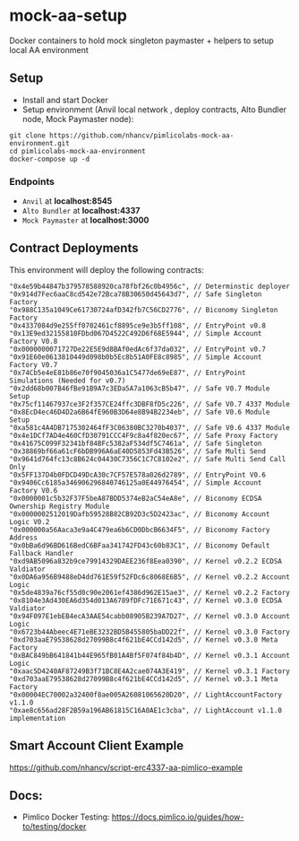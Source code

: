 # mock-aa-setup
Docker containers to hold mock singleton paymaster + helpers to setup local AA environment

## Setup

- Install and start Docker
- Setup environment (Anvil local network , deploy contracts, Alto Bundler node, Mock Paymaster node):

```
git clone https://github.com/nhancv/pimlicolabs-mock-aa-environment.git
cd pimlicolabs-mock-aa-environment
docker-compose up -d
```

### Endpoints
- `Anvil` at **localhost:8545**
- `Alto Bundler` at **localhost:4337**
- `Mock Paymaster` at **localhost:3000**

## Contract Deployments

This environment will deploy the following contracts:

```
"0x4e59b44847b379578588920ca78fbf26c0b4956c", // Determinstic deployer
"0x914d7Fec6aaC8cd542e72Bca78B30650d45643d7", // Safe Singleton Factory
"0x988C135a1049Ce61730724afD342fb7C56CD2776", // Biconomy Singleton Factory
"0x4337084d9e255ff0702461cf8895ce9e3b5ff108", // EntryPoint v0.8
"0x13E9ed32155810FDbd067D4522C492D6f68E5944", // Simple Account Factory V0.8
"0x0000000071727De22E5E9d8BAf0edAc6f37da032", // EntryPoint v0.7
"0x91E60e0613810449d098b0b5Ec8b51A0FE8c8985", // Simple Account Factory V0.7
"0x74Cb5e4eE81b86e70f9045036a1C5477de69eE87", // EntryPoint Simulations (Needed for v0.7)
"0x2dd68b007B46fBe91B9A7c3EDa5A7a1063cB5b47", // Safe V0.7 Module Setup
"0x75cf11467937ce3F2f357CE24ffc3DBF8fD5c226", // Safe V0.7 4337 Module
"0x8EcD4ec46D4D2a6B64fE960B3D64e8B94B2234eb", // Safe V0.6 Module Setup
"0xa581c4A4DB7175302464fF3C06380BC3270b4037", // Safe V0.6 4337 Module
"0x4e1DCf7AD4e460CfD30791CCC4F9c8a4f820ec67", // Safe Proxy Factory
"0x41675C099F32341bf84BFc5382aF534df5C7461a", // Safe Singleton
"0x38869bf66a61cF6bDB996A6aE40D5853Fd43B526", // Safe Multi Send
"0x9641d764fc13c8B624c04430C7356C1C7C8102e2", // Safe Multi Send Call Only
"0x5FF137D4b0FDCD49DcA30c7CF57E578a026d2789", // EntryPoint V0.6
"0x9406Cc6185a346906296840746125a0E44976454", // Simple Account Factory V0.6
"0x0000001c5b32F37F5beA87BDD5374eB2aC54eA8e", // Biconomy ECDSA Ownership Registry Module
"0x0000002512019Dafb59528B82CB92D3c5D2423ac", // Biconomy Account Logic V0.2
"0x000000a56Aaca3e9a4C479ea6b6CD0DbcB6634F5", // Biconomy Factory Address
"0x0bBa6d96BD616BedC6BFaa341742FD43c60b83C1", // Biconomy Default Fallback Handler
"0xd9AB5096a832b9ce79914329DAEE236f8Eea0390", // Kernel v0.2.2 ECDSA Valdiator
"0x0DA6a956B9488eD4dd761E59f52FDc6c8068E6B5", // Kernel v0.2.2 Account Logic
"0x5de4839a76cf55d0c90e2061ef4386d962E15ae3", // Kernel v0.2.2 Factory
"0x8104e3Ad430EA6d354d013A6789fDFc71E671c43", // Kernel v0.3.0 ECDSA Valdiator
"0x94F097E1ebEB4ecA3AAE54cabb08905B239A7D27", // Kernel v0.3.0 Account Logic
"0x6723b44Abeec4E71eBE3232BD5B455805baDD22f", // Kernel v0.3.0 Factory
"0xd703aaE79538628d27099B8c4f621bE4CCd142d5", // Kernel v0.3.0 Meta Factory
"0xBAC849bB641841b44E965fB01A4Bf5F074f84b4D", // Kernel v0.3.1 Account Logic
"0xaac5D4240AF87249B3f71BC8E4A2cae074A3E419", // Kernel v0.3.1 Factory
"0xd703aaE79538628d27099B8c4f621bE4CCd142d5", // Kernel v0.3.1 Meta Factory
"0x00004EC70002a32400f8ae005A26081065620D20", // LightAccountFactory v1.1.0
"0xae8c656ad28F2B59a196AB61815C16A0AE1c3cba", // LightAccount v1.1.0 implementation
```

## Smart Account Client Example
https://github.com/nhancv/script-erc4337-aa-pimlico-example

## Docs: 

- Pimlico Docker Testing: https://docs.pimlico.io/guides/how-to/testing/docker